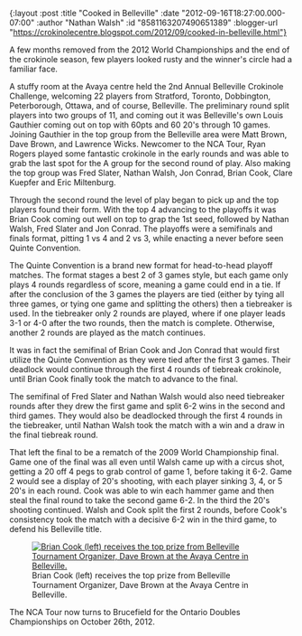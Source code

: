 {:layout :post
 :title "Cooked in Belleville"
 :date "2012-09-16T18:27:00.000-07:00"
 :author "Nathan Walsh"
 :id "8581163207490651389"
 :blogger-url "https://crokinolecentre.blogspot.com/2012/09/cooked-in-belleville.html"}

A few months removed from the 2012 World Championships and the end of the crokinole season, few players looked rusty and the winner's circle had a familiar face.

A stuffy room at the Avaya centre held the 2nd Annual Belleville Crokinole Challenge, welcoming 22 players from Stratford, Toronto, Dobbington, Peterborough, Ottawa, and of course, Belleville. The preliminary round split players into two groups of 11, and coming out it was Belleville's own Louis Gauthier coming out on top with 60pts and 60 20's through 10 games. Joining Gauthier in the top group from the Belleville area were Matt Brown, Dave Brown, and Lawrence Wicks. Newcomer to the NCA Tour, Ryan Rogers played some fantastic crokinole in the early rounds and was able to grab the last spot for the A group for the second round of play. Also making the top group was Fred Slater, Nathan Walsh, Jon Conrad, Brian Cook, Clare Kuepfer and Eric Miltenburg.

Through the second round the level of play began to pick up and the top players found their form. With the top 4 advancing to the playoffs it was Brian Cook coming out well on top to grap the 1st seed, followed by Nathan Walsh, Fred Slater and Jon Conrad. The playoffs were a semifinals and finals format, pitting 1 vs 4 and 2 vs 3, while enacting a never before seen Quinte Convention.

The Quinte Convention is a brand new format for head-to-head playoff matches. The format stages a best 2 of 3 games style, but each game only plays 4 rounds regardless of score, meaning a game could end in a tie. If after the conclusion of the 3 games the players are tied (either by tying all three games, or tying one game and splitting the others) then a tiebreaker is used. In the tiebreaker only 2 rounds are played, where if one player leads 3-1 or 4-0 after the two rounds, then the match is complete. Otherwise, another 2 rounds are played as the match continues.

It was in fact the semifinal of Brian Cook and Jon Conrad that would first utilize the Quinte Convention as they were tied after the first 3 games. Their deadlock would continue through the first 4 rounds of tiebreak crokinole, until Brian Cook finally took the match to advance to the final.

The semifinal of Fred Slater and Nathan Walsh would also need tiebreaker rounds after they drew the first game and split 6-2 wins in the second and third games. They would also be deadlocked through the first 4 rounds in the tiebreaker, until Nathan Walsh took the match with a win and a draw in the final tiebreak round.

That left the final to be a rematch of the 2009 World Championship final. Game one of the final was all even until Walsh came up with a circus shot, getting a 20 off 4 pegs to grab control of game 1, before taking it 6-2. Game 2 would see a display of 20's shooting, with each player sinking 3, 4, or 5 20's in each round. Cook was able to win each hammer game and then steal the final round to take the second game 6-2. In the third the 20's shooting continued. Walsh and Cook split the first 2 rounds, before Cook's consistency took the match with a decisive 6-2 win in the third game, to defend his Belleville title.

<figure>
	<a href="/images/2012-09-16-cooked-in-belleville/IMG\_1398.jpg"><img src="/images/2012-09-16-cooked-in-belleville/IMG\_1398.jpg" alt="Brian Cook (left) receives the top prize from Belleville Tournament Organizer, Dave Brown at the Avaya Centre in Belleville." /></a>
	<figcaption>Brian Cook (left) receives the top prize from Belleville Tournament Organizer, Dave Brown at the Avaya Centre in Belleville.</figcaption>
</figure>

The NCA Tour now turns to Brucefield for the Ontario Doubles Championships on October 26th, 2012.
